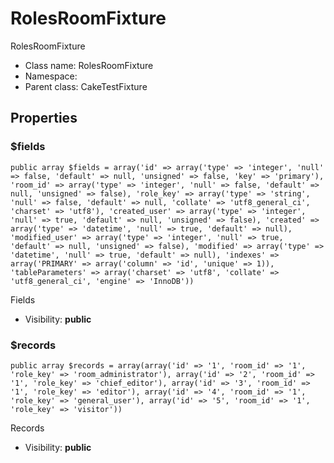 RolesRoomFixture
===============

RolesRoomFixture




* Class name: RolesRoomFixture
* Namespace: 
* Parent class: CakeTestFixture





Properties
----------


### $fields

    public array $fields = array('id' => array('type' => 'integer', 'null' => false, 'default' => null, 'unsigned' => false, 'key' => 'primary'), 'room_id' => array('type' => 'integer', 'null' => false, 'default' => null, 'unsigned' => false), 'role_key' => array('type' => 'string', 'null' => false, 'default' => null, 'collate' => 'utf8_general_ci', 'charset' => 'utf8'), 'created_user' => array('type' => 'integer', 'null' => true, 'default' => null, 'unsigned' => false), 'created' => array('type' => 'datetime', 'null' => true, 'default' => null), 'modified_user' => array('type' => 'integer', 'null' => true, 'default' => null, 'unsigned' => false), 'modified' => array('type' => 'datetime', 'null' => true, 'default' => null), 'indexes' => array('PRIMARY' => array('column' => 'id', 'unique' => 1)), 'tableParameters' => array('charset' => 'utf8', 'collate' => 'utf8_general_ci', 'engine' => 'InnoDB'))

Fields



* Visibility: **public**


### $records

    public array $records = array(array('id' => '1', 'room_id' => '1', 'role_key' => 'room_administrator'), array('id' => '2', 'room_id' => '1', 'role_key' => 'chief_editor'), array('id' => '3', 'room_id' => '1', 'role_key' => 'editor'), array('id' => '4', 'room_id' => '1', 'role_key' => 'general_user'), array('id' => '5', 'room_id' => '1', 'role_key' => 'visitor'))

Records



* Visibility: **public**



